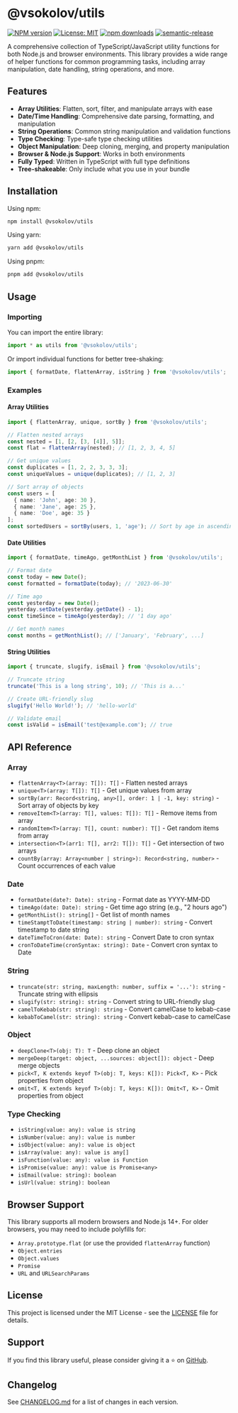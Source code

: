 # @vsokolov/utils

[![NPM version](https://img.shields.io/npm/v/@vsokolov/utils)](https://www.npmjs.com/package/@victory-sokolov/utils)
[![License: MIT](https://img.shields.io/badge/License-MIT-yellow.svg)](https://opensource.org/licenses/MIT)
[![npm downloads](https://img.shields.io/npm/dm/@vsokolov/utils)](https://www.npmjs.com/package/@vsokolov/utils)
[![semantic-release](https://img.shields.io/badge/%20%20%F0%9F%93%A6%F0%9F%9A%80-semantic--release-e10079.svg)](https://github.com/semantic-release/semantic-release)

A comprehensive collection of TypeScript/JavaScript utility functions for both Node.js and browser environments. This library provides a wide range of helper functions for common programming tasks, including array manipulation, date handling, string operations, and more.

## Features

- **Array Utilities**: Flatten, sort, filter, and manipulate arrays with ease
- **Date/Time Handling**: Comprehensive date parsing, formatting, and manipulation
- **String Operations**: Common string manipulation and validation functions
- **Type Checking**: Type-safe type checking utilities
- **Object Manipulation**: Deep cloning, merging, and property manipulation
- **Browser & Node.js Support**: Works in both environments
- **Fully Typed**: Written in TypeScript with full type definitions
- **Tree-shakeable**: Only include what you use in your bundle

## Installation

Using npm:

```bash
npm install @vsokolov/utils
```

Using yarn:

```bash
yarn add @vsokolov/utils
```

Using pnpm:

```bash
pnpm add @vsokolov/utils
```

## Usage

### Importing

You can import the entire library:

```typescript
import * as utils from '@vsokolov/utils';
```

Or import individual functions for better tree-shaking:

```typescript
import { formatDate, flattenArray, isString } from '@vsokolov/utils';
```

### Examples

#### Array Utilities

```typescript
import { flattenArray, unique, sortBy } from '@vsokolov/utils';

// Flatten nested arrays
const nested = [1, [2, [3, [4]], 5]];
const flat = flattenArray(nested); // [1, 2, 3, 4, 5]

// Get unique values
const duplicates = [1, 2, 2, 3, 3, 3];
const uniqueValues = unique(duplicates); // [1, 2, 3]

// Sort array of objects
const users = [
  { name: 'John', age: 30 },
  { name: 'Jane', age: 25 },
  { name: 'Doe', age: 35 }
];
const sortedUsers = sortBy(users, 1, 'age'); // Sort by age in ascending order
```

#### Date Utilities

```typescript
import { formatDate, timeAgo, getMonthList } from '@vsokolov/utils';

// Format date
const today = new Date();
const formatted = formatDate(today); // '2023-06-30'

// Time ago
const yesterday = new Date();
yesterday.setDate(yesterday.getDate() - 1);
const timeSince = timeAgo(yesterday); // '1 day ago'

// Get month names
const months = getMonthList(); // ['January', 'February', ...]
```

#### String Utilities

```typescript
import { truncate, slugify, isEmail } from '@vsokolov/utils';

// Truncate string
truncate('This is a long string', 10); // 'This is a...'

// Create URL-friendly slug
slugify('Hello World!'); // 'hello-world'

// Validate email
const isValid = isEmail('test@example.com'); // true
```

## API Reference

### Array

- `flattenArray<T>(array: T[]): T[]` - Flatten nested arrays
- `unique<T>(array: T[]): T[]` - Get unique values from array
- `sortBy(arr: Record<string, any>[], order: 1 | -1, key: string)` - Sort array of objects by key
- `removeItem<T>(array: T[], values: T[]): T[]` - Remove items from array
- `randomItem<T>(array: T[], count: number): T[]` - Get random items from array
- `intersection<T>(arr1: T[], arr2: T[]): T[]` - Get intersection of two arrays
- `countBy(array: Array<number | string>): Record<string, number>` - Count occurrences of each value

### Date

- `formatDate(date?: Date): string` - Format date as YYYY-MM-DD
- `timeAgo(date: Date): string` - Get time ago string (e.g., "2 hours ago")
- `getMonthList(): string[]` - Get list of month names
- `timeStamptToDate(timestamp: string | number): string` - Convert timestamp to date string
- `dateTimeToCron(date: Date): string` - Convert Date to cron syntax
- `cronToDateTime(cronSyntax: string): Date` - Convert cron syntax to Date

### String

- `truncate(str: string, maxLength: number, suffix = '...'): string` - Truncate string with ellipsis
- `slugify(str: string): string` - Convert string to URL-friendly slug
- `camelToKebab(str: string): string` - Convert camelCase to kebab-case
- `kebabToCamel(str: string): string` - Convert kebab-case to camelCase

### Object

- `deepClone<T>(obj: T): T` - Deep clone an object
- `mergeDeep(target: object, ...sources: object[]): object` - Deep merge objects
- `pick<T, K extends keyof T>(obj: T, keys: K[]): Pick<T, K>` - Pick properties from object
- `omit<T, K extends keyof T>(obj: T, keys: K[]): Omit<T, K>` - Omit properties from object

### Type Checking

- `isString(value: any): value is string`
- `isNumber(value: any): value is number`
- `isObject(value: any): value is object`
- `isArray(value: any): value is any[]`
- `isFunction(value: any): value is Function`
- `isPromise(value: any): value is Promise<any>`
- `isEmail(value: string): boolean`
- `isUrl(value: string): boolean`

## Browser Support

This library supports all modern browsers and Node.js 14+. For older browsers, you may need to include polyfills for:

- `Array.prototype.flat` (or use the provided `flattenArray` function)
- `Object.entries`
- `Object.values`
- `Promise`
- `URL` and `URLSearchParams`

## License

This project is licensed under the MIT License - see the [LICENSE](LICENSE) file for details.

## Support

If you find this library useful, please consider giving it a ⭐️ on [GitHub](https://github.com/victory-sokolov/utils).

## Changelog

See [CHANGELOG.md](CHANGELOG.md) for a list of changes in each version.
